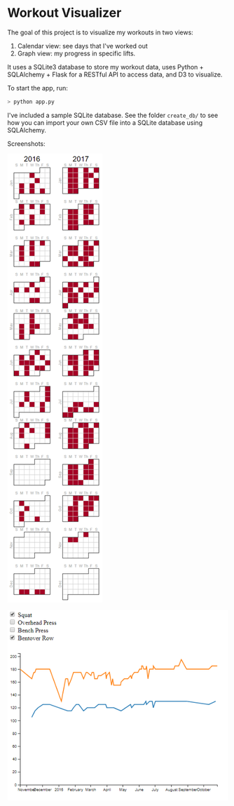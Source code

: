 # Workout Visualizer

The goal of this project is to visualize my workouts in two views:
1) Calendar view: see days that I've worked out
2) Graph view: my progress in specific lifts.

It uses a SQLite3 database to store my workout data, uses Python + SQLAlchemy + Flask for a RESTful API to access data, and D3 to visualize.

To start the app, run:
```sh
> python app.py
```


I've included a sample SQLite database. See the folder `create_db/` to see how you can import your own CSV file into a SQLite database using SQLAlchemy.

Screenshots:

![calendar view](images/calendar_ex.PNG)

![line view](images/line_ex.PNG)